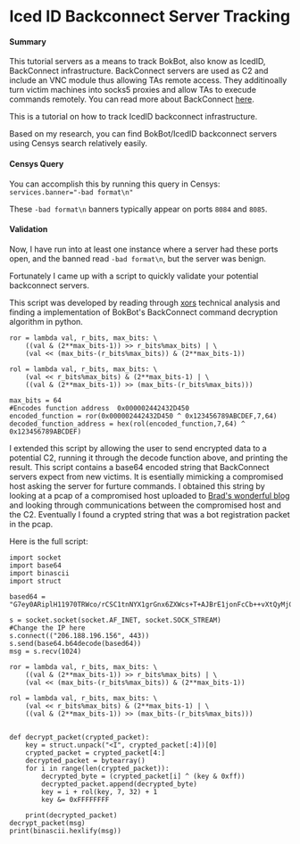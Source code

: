# Iced ID Backconnect Server Tracking


#### Summary

This tutorial servers as a means to track BokBot, also know as IcedID, BackConnect infrastructure. BackConnect servers are used as C2 and include an VNC module thus allowing TAs remote access. They additinoally turn victim machines into socks5 proxies and allow TAs to execude commands remotely. You can read more about BackConnect [here](https://www.team-cymru.com/post/inside-the-icedid-backconnect-protocol).

This is a tutorial on how to track IcedID backconnect infrastructure. 

Based on my research, you can find BokBot/IcedID backconnect servers using Censys search relatively easily. 

#### Censys Query

You can accomplish this by running this query in Censys: 
```services.banner="-bad format\n"```

These ```-bad format\n``` banners typically appear on ports ```8084``` and ```8085```. 

#### Validation

Now, I have run into at least one instance where a server had these ports open, and the banned read ```-bad format\n```, but the server was benign. 

Fortunately I came up with a script to quickly validate your potential backconnect servers. 

This script was developed by reading through [xors](https://nikpx.github.io/) technical analysis and finding a implementation of BokBot's BackConnect command decryption algorithm in python.

```
ror = lambda val, r_bits, max_bits: \
    ((val & (2**max_bits-1)) >> r_bits%max_bits) | \
    (val << (max_bits-(r_bits%max_bits)) & (2**max_bits-1))

rol = lambda val, r_bits, max_bits: \
    (val << r_bits%max_bits) & (2**max_bits-1) | \
    ((val & (2**max_bits-1)) >> (max_bits-(r_bits%max_bits)))

max_bits = 64
#Encodes function address  0x000002442432D450
encoded_function = ror(0x000002442432D450 ^ 0x123456789ABCDEF,7,64)
decoded_function_address = hex(rol(encoded_function,7,64) ^ 0x123456789ABCDEF)

```

I extended this script by allowing the user to send encrypted data to a potential C2, running it through the decode function above, and printing the result. This script contains a base64 encoded string that BackConnect servers expect from new victims. It is esentially mimicking a compromised host asking the server for furture commands. I obtained this string by looking at a pcap of a compromised host uploaded to [Brad's wonderful blog](malware-traffic-analysis.net) and looking through communications between the compromised host and the C2. Eventually I found a crypted string that was a bot registration packet in the pcap.

Here is the full script: 

```
import socket
import base64
import binascii
import struct

based64 = "G7ey0ARiplH11970TRWco/rCSC1tnNYX1grGnx6ZXWcs+T+AJBrE1jonFcCb++vXtQyMjGvhGpsa4LRjxiNmUnc7DIXXAjfifmxZBd8/Lxv6UdHQryZf4F/XC1XdVprAiVKXO+i2eybCsJ1JJIRzXz6VFRXzaqMkoxtQmSKa3wTOltx/LPq/awb04o1oyLijgtlZWTiu52jnX5TdZt8jSBLbIMNxPgSvSzkm0qwM/OjGHZ2dfPIrrCuk2CGqI2eNVh9kB7WDSPOPfWoW8VBALAti4uHAN3DxcOgdZu9nq9GbY6hM+ceMN9PBrlo1lYVwT6YmJgV7tDW0"

s = socket.socket(socket.AF_INET, socket.SOCK_STREAM)
#Change the IP here 
s.connect(("206.188.196.156", 443))
s.send(base64.b64decode(based64))
msg = s.recv(1024)

ror = lambda val, r_bits, max_bits: \
    ((val & (2**max_bits-1)) >> r_bits%max_bits) | \
    (val << (max_bits-(r_bits%max_bits)) & (2**max_bits-1))

rol = lambda val, r_bits, max_bits: \
    (val << r_bits%max_bits) & (2**max_bits-1) | \
    ((val & (2**max_bits-1)) >> (max_bits-(r_bits%max_bits)))


def decrypt_packet(crypted_packet):
    key = struct.unpack("<I", crypted_packet[:4])[0]
    crypted_packet = crypted_packet[4:]
    decrypted_packet = bytearray()
    for i in range(len(crypted_packet)):
        decrypted_byte = (crypted_packet[i] ^ (key & 0xff))
        decrypted_packet.append(decrypted_byte)
        key = i + rol(key, 7, 32) + 1
        key &= 0xFFFFFFFF

    print(decrypted_packet)
decrypt_packet(msg)
print(binascii.hexlify(msg))
```

